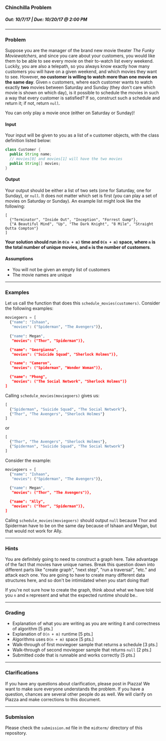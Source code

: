 ### Chinchilla Problem
##### Out: 10/7/17 | Due: 10/20/17 @ 2:00 PM
___
### Problem
Suppose you are the manager of the brand new movie theater *The Funky Moviewatchers*, and since you care about your customers, you would like them to be able to see every movie on their to-watch list every weekend. Luckily, you are also a telepath, so you always know exactly how many customers you will have on a given weekend, and which movies they want to see. However, **no customer is willing to watch more than one movie on the same day**. Given `n` customers, where each customer wants to watch exactly **two** movies between Saturday and Sunday (they don't care which movie is shown on which day), is it possible to schedule the movies in such a way that every customer is satisfied? If so, construct such a schedule and return it; if not, return `null`.

You can only play a movie once (either on Saturday or Sunday)!

#### Input
Your input will be given to you as a list of `m` customer objects, with the class definition listed below:

```java
class Customer {
  public String name;
  // movies[0] and movies[1] will have the two movies
  public String[] movies;
}
```

#### Output
Your output should be either a list of two sets (one for Saturday, one for Sunday), or `null`. It does not matter which set is first (you can play a set of movies on Saturday or Sunday). An example list might look like the following:

```
[
  {"Terminator", "Inside Out", "Inception", "Forrest Gump"},
  {"A Beautiful Mind", "Up", "The Dark Knight", "8 Mile", "Straight Outta Compton"}
]
```
**Your solution should run in `O(n + m)` time and `O(n + m)` space, where `n` is the total number of unique movies, and `m` is the number of customers**.

#### Assumptions
- You will not be given an empty list of customers
- The movie names are unique

____

### Examples
Let us call the function that does this `schedule_movies(customers)`. Consider the following examples:

```python
moviegoers = [
  {"name": "Ishaan",
   "movies": ("Spiderman", "The Avengers")},
  
  {"name": Megan",
   "movies": ("Thor", "Spiderman")},

  {"name": "Georgianna",
   "movies": ("Suicide Squad", "Sherlock Holmes")},

  {"name": "Cameron",
   "movies": ("Spiderman", "Wonder Woman")},

  {"name": "Phong",
   "movies": ("The Social Network", "Sherlock Holmes")}
]
```
Calling `schedule_movies(moviegoers)` gives us:
```python
[
  {"Spiderman", "Suicide Squad", "The Social Network"},
  {"Thor", "The Avengers", "Sherlock Holmes"}
]
```
or
```python
[
  {"Thor", "The Avengers", "Sherlock Holmes"},
  {"Spiderman", "Suicide Squad", "The Social Network"}
]
```
Consider the example:
```python
moviegoers = [
  {"name": "Ishaan",
   "movies": ("Spiderman", "The Avengers")},
  
  {"name": Megan",
   "movies": ("Thor", "The Avengers")},

  {"name": "Ally",
   "movies": ("Thor", "Spiderman")},
]
```
Caling `schedule_movies(moviegoers)` should output `null` because Thor and Spiderman have to be on the same day because of Ishaan and Megan, but that would not work for Ally.

___
### Hints
You are definitely going to need to construct a graph here. Take advantage of the fact that movies have unique names. Break this question down into different parts like "create graph", "next step", "run a traversal", "etc." and attack each one. You are going to have to create many different data structures here, and so don't be intimidated when you start doing that!

If you're not sure how to create the graph, think about what we have told you `n` and `m` represent and what the expected runtime should be..

___
### Grading
- Explanation of what you are writing as you are writing it and correctness of algorithm [5 pts.]
- Explanation of `O(n + m)` runtime [5 pts.]
- Algorithms uses `O(n + m)` space [5 pts.]
- Walk-through of first moviegoer sample that returns a schedule [3 pts.]
- Walk-through of second moviegoer sample that returns `null` [2 pts.]
- Submitted code that is runnable and works correctly [5 pts.]

___
### Clarifications
If you have any questions about clarification, please post in Piazza! We want to make sure everyone understands the problem. If you have a question, chances are several other people do as well. We will clarify on Piazza and make corrections to this document.

___
### Submission
Please check the `submission.md` file in the `midterm/` directory of this repository.
